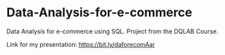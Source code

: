 # Data-Analysis-for-e-commerce
Data Analysis for e-commerce using SQL. Project from the DQLAB Course.

Link for my presentation: https://bit.ly/daforecomAar
